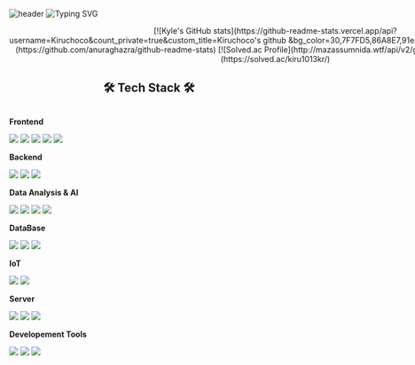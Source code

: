![header](https://capsule-render.vercel.app/api?type=waving&color=703EE5&text=&animation=twinkling&height=100)
![Typing SVG](https://readme-typing-svg.demolab.com?font=Alkatra&weight=500&size=60&duration3500&pause=3&color=703EE5&center=false&vCenter=false&multiline=true&repeat=true&width=1000&height=100&lines=Welcome+to+Kyle's+GitHub!)

<div align="center" style="display:flex; flex-direction:column; align-items:flex-start;">
[![Kyle's GitHub stats](https://github-readme-stats.vercel.app/api?username=Kiruchoco&count_private=true&custom_title=Kiruchoco's&nbsp;github&nbsp;&bg_color=30,7F7FD5,86A8E7,91eae4&title_color=fff&text_color=fff)](https://github.com/anuraghazra/github-readme-stats)
[![Solved.ac Profile](http://mazassumnida.wtf/api/v2/generate_badge?boj=kiru1013kr)](https://solved.ac/kiru1013kr/)
</div>
<h2 align="center"> 🛠 Tech Stack 🛠 </h2>
<div align="center" style="display:flex; flex-direction:column; align-items:flex-start;">
    <p><strong>Frontend</strong></p>
    <div>
        <img src="https://img.shields.io/badge/html5-E34F26?style=flat-square&logo=html5&logoColor=white"> 
        <img src="https://img.shields.io/badge/css-1572B6?style=flat-square&logo=css3&logoColor=white"> 
        <img src="https://img.shields.io/badge/javascript-F7DF1E?style=flat-square&logo=javascript&logoColor=white"> 
        <img src="https://img.shields.io/badge/bootstrap-7952B3?style=flat-square&logo=bootstrap&logoColor=white">
        <img src="https://img.shields.io/badge/React-61DAFB?style=flat-square&logo=bootstrap&logoColor=white">
    </div>
    <p><strong>Backend</strong></p>
    <div>
        <img src="https://img.shields.io/badge/Django-092E20?style=flat-square&logo=Django&logoColor=white">
        <img src="https://img.shields.io/badge/Flask-000000?style=flat-square&logo=Flask&logoColor=white">
        <img src="https://img.shields.io/badge/FastAPI-009688?style=flat-square&logo=fastapi&logoColor=white">
    </div>
    <p><strong>Data Analysis & AI</strong></p>
    <div>
        <img src="https://img.shields.io/badge/python-3776AB?style=flat-square&logo=python&logoColor=white">
        <img src="https://img.shields.io/badge/R-276DC3?style=flat-square&logo=R&logoColor=white">
        <img src="https://img.shields.io/badge/Tensorflow-FF6F00?style=flat-square&logo=Tensorflow&logoColor=white">
        <img src="https://img.shields.io/badge/OpenAI-412991?style=flat-square&logo=OpenAI&logoColor=white">
    </div>
    <p><strong>DataBase</strong></p>
    <div>
        <img src="https://img.shields.io/badge/SQLite-003B57?style=flat-square&logo=SQLite&logoColor=white">
        <img src="https://img.shields.io/badge/MySQL-4479A1?style=flat-square&logo=MySQL&logoColor=white">
        <img src="https://img.shields.io/badge/MongoDB-47A248?style=flat-square&logo=mongodb&logoColor=white">
    </div>
    <p><strong>IoT</strong></p>
    <div>
        <img src="https://img.shields.io/badge/RaspberryPi-A22846?style=flat-square&logo=raspberrypi&logoColor=white">
        <img src="https://img.shields.io/badge/Arduino-00878F?style=flat-square&logo=arduino&logoColor=white">
    </div>
    <p><strong>Server</strong></p>
    <div>
        <img src="https://img.shields.io/badge/Linux-FCC624?style=flat-square&logo=Linux&logoColor=white">
        <img src="https://img.shields.io/badge/AWS-232F3E?style=flat-square&logo=amazonaws&logoColor=white">
        <img src="https://img.shields.io/badge/Azure-0078D4?style=flat-square&logo=microsoftazure&logoColor=white">
    </div>
    <p><strong>Developement Tools</strong></p>
    <div>
        <img src="https://img.shields.io/badge/pycharm-000000?style=flat-square&logo=pycharm&logoColor=white">
        <img src="https://img.shields.io/badge/VSCode-007ACC?style=flat-square&logo=visualstudiocode&logoColor=white">
        <img src="https://img.shields.io/badge/Colab-F9AB00?style=flat-square&logo=googlecolab&logoColor=white">
    </div><br>
</div>
